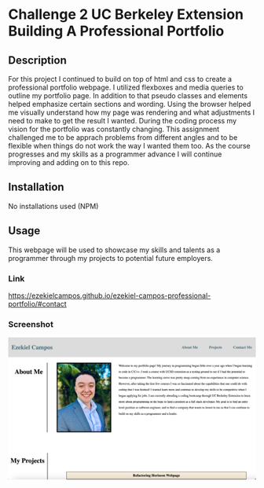 # Challenge 2 UC Berkeley Extension Building A Professional Portfolio

## Description

For this project I continued to build on top of html and css to create a professional portfolio webpage. I utilized flexboxes and media queries to outline my portfolio page.  In addition to that pseudo classes and elements helped emphasize certain sections and wording. Using the browser helped me visually understand how my page was rendering and what adjustments I need to make to get the result I wanted. During the coding process my vision for the portfolio was constantly changing.  This assignment challenged me to be apprach problems from different angles and to be flexible when things do not work the way I wanted them too.  As the course progresses and my skills as a programmer advance I will continue improving and adding on to this repo.  
## Installation

No installations used (NPM)

## Usage

This webpage will be used to showcase my skills and talents as a programmer through my projects to potential future employers.

### Link
https://ezekielcampos.github.io/ezekiel-campos-professional-portfolio/#contact

### Screenshot

![alt text](./assets/images/screenshot-page.png)

